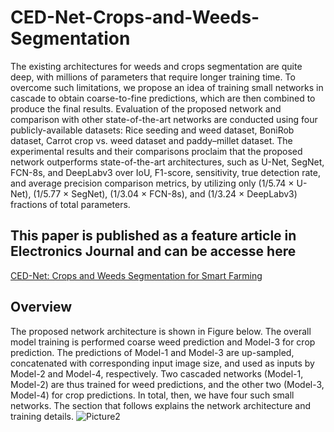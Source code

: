 # CED-Net-Crops-and-Weeds-Segmentation
The existing architectures for weeds and crops segmentation are quite deep, with millions of parameters that require longer training time. To overcome such limitations, we propose an idea of training small networks in cascade to obtain coarse-to-fine predictions, which are then combined to produce the final results.  Evaluation of the proposed network and comparison with other state-of-the-art networks are conducted using four publicly-available datasets: Rice seeding and weed dataset, BoniRob dataset, Carrot crop vs. weed dataset and paddy–millet dataset. The experimental results and their comparisons proclaim that the proposed network outperforms state-of-the-art architectures, such as U-Net, SegNet, FCN-8s, and DeepLabv3 over IoU, F1-score, sensitivity, true detection rate, and average precision comparison metrics, by utilizing only (1/5.74 × U-Net), (1/5.77 × SegNet), (1/3.04 × FCN-8s), and (1/3.24 × DeepLabv3)  fractions of total parameters. 
## This paper is published as a feature article in Electronics Journal and can be accesse here 
[CED-Net: Crops and Weeds Segmentation for Smart Farming](https://www.mdpi.com/2079-9292/9/10/1602)
## Overview
The proposed network architecture is shown in Figure below. The overall model training is performed
coarse weed prediction and Model-3 for crop prediction. The predictions of Model-1 and Model-3
are up-sampled, concatenated with corresponding input image size, and used as inputs by Model-2
and Model-4, respectively. Two cascaded networks (Model-1, Model-2) are thus trained for weed
predictions, and the other two (Model-3, Model-4) for crop predictions. In total, then, we have four
such small networks. The section that follows explains the network architecture and training details.
![Picture2](https://user-images.githubusercontent.com/56618776/98434177-c6985f00-2110-11eb-8104-25e618f122c3.png)

